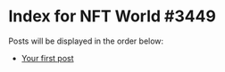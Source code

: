 # Index for NFT World #3449
Posts will be displayed in the order below:

- [Your first post](./001-first.md)

